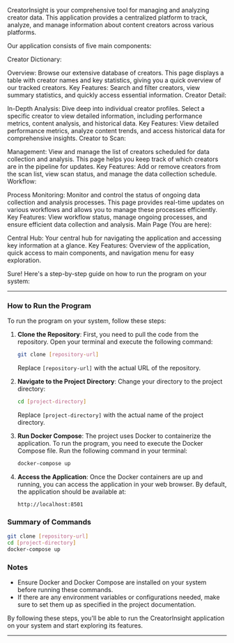 CreatorInsight is your comprehensive tool for managing and analyzing creator data. This application provides a centralized platform to track, analyze, and manage information about content creators across various platforms.

Our application consists of five main components:

Creator Dictionary:

Overview: Browse our extensive database of creators. This page displays a table with creator names and key statistics, giving you a quick overview of our tracked creators.
Key Features: Search and filter creators, view summary statistics, and quickly access essential information.
Creator Detail:

In-Depth Analysis: Dive deep into individual creator profiles. Select a specific creator to view detailed information, including performance metrics, content analysis, and historical data.
Key Features: View detailed performance metrics, analyze content trends, and access historical data for comprehensive insights.
Creator to Scan:

Management: View and manage the list of creators scheduled for data collection and analysis. This page helps you keep track of which creators are in the pipeline for updates.
Key Features: Add or remove creators from the scan list, view scan status, and manage the data collection schedule.
Workflow:

Process Monitoring: Monitor and control the status of ongoing data collection and analysis processes. This page provides real-time updates on various workflows and allows you to manage these processes efficiently.
Key Features: View workflow status, manage ongoing processes, and ensure efficient data collection and analysis.
Main Page (You are here):

Central Hub: Your central hub for navigating the application and accessing key information at a glance.
Key Features: Overview of the application, quick access to main components, and navigation menu for easy exploration.


Sure! Here's a step-by-step guide on how to run the program on your system:

---

### How to Run the Program

To run the program on your system, follow these steps:

1. **Clone the Repository**:
   First, you need to pull the code from the repository. Open your terminal and execute the following command:
   ```bash
   git clone [repository-url]
   ```
   Replace `[repository-url]` with the actual URL of the repository.

2. **Navigate to the Project Directory**:
   Change your directory to the project directory:
   ```bash
   cd [project-directory]
   ```
   Replace `[project-directory]` with the actual name of the project directory.

3. **Run Docker Compose**:
   The project uses Docker to containerize the application. To run the program, you need to execute the Docker Compose file. Run the following command in your terminal:
   ```bash
   docker-compose up
   ```

4. **Access the Application**:
   Once the Docker containers are up and running, you can access the application in your web browser. By default, the application should be available at:
   ```
   http://localhost:8501
   ```

### Summary of Commands

```bash
git clone [repository-url]
cd [project-directory]
docker-compose up
```

### Notes

- Ensure Docker and Docker Compose are installed on your system before running these commands.
- If there are any environment variables or configurations needed, make sure to set them up as specified in the project documentation.

By following these steps, you'll be able to run the CreatorInsight application on your system and start exploring its features.

---
